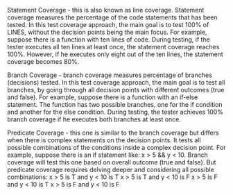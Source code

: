 Statement Coverage - this is also known as line coverage. Statement coverage measures the percentage of the code statements that has been tested. In this test coverage approach, the main goal is to test 100% of LINES, without the decision points being the main focus. For example, suppose there is a function with ten lines of code. During testing, if the tester executes all ten lines at least once, the statement coverage reaches 100%. However, if he executes only eight out of the ten lines, the statement coverage becomes 80%.

Branch Coverage -  branch coverage measures percentage of branches (decisions) tested. In this test coverage approach, the main goal is to test all branches, by going through all decision points with different outcomes (true and false). For example, suppose there is a function with an if-else statement. The function has two possible branches, one for the if condition and another for the else condition. During testing, the tester achieves 100% branch coverage if he executes both branches at least once. 

Predicate Coverage - this one is similar to the branch coverage but differs when there is complex statements on the decision points. It tests all possible combinations of the conditions inside a complex decision point. For example, suppose there is an if statement like: x > 5 && y < 10. Branch coverage will test this one based on overall outcome (true and false). But predicate coverage requires delving deeper and considering all possible combinations:
x > 5 is T and y < 10 is T
x > 5 is T and y < 10 is F
x > 5 is F and y < 10 is T
x > 5 is F and y < 10 is F
